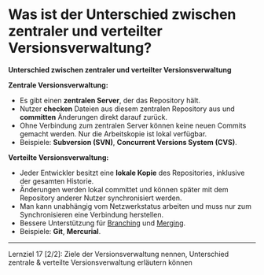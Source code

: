 # Was ist der Unterschied zwischen zentraler und verteilter Versionsverwaltung?

**Unterschied zwischen zentraler und verteilter Versionsverwaltung**

**Zentrale Versionsverwaltung:**
- Es gibt einen **zentralen Server**, der das Repository hält.
- Nutzer **checken** Dateien aus diesem zentralen Repository aus und **committen** Änderungen direkt darauf zurück.
- Ohne Verbindung zum zentralen Server können keine neuen Commits gemacht werden. Nur die Arbeitskopie ist lokal verfügbar.
- Beispiele: **Subversion (SVN)**, **Concurrent Versions System (CVS)**.

**Verteilte Versionsverwaltung:**
- Jeder Entwickler besitzt eine **lokale Kopie** des Repositories, inklusive der gesamten Historie.
- Änderungen werden lokal committet und können später mit dem Repository anderer Nutzer synchronisiert werden.
- Man kann unabhängig vom Netzwerkstatus arbeiten und muss nur zum Synchronisieren eine Verbindung herstellen.
- Bessere Unterstützung für [Branching](014%20Was%20bedeutet%20Branching%20im%20Kontext%20der%20Softwareentwicklung?.md) und [Merging](015%20Was%20sind%20die%20Herausforderungen%20beim%20Merging%20in%20der%20Softwareentwicklung?.md).
- Beispiele: **Git**, **Mercurial**.

---

Lernziel 17 \[2/2\]: Ziele der Versionsverwaltung nennen, Unterschied zentrale & verteilte Versionsverwaltung erläutern können
